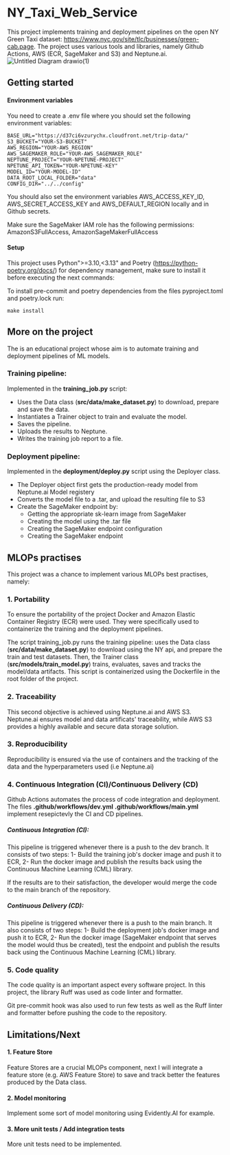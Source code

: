 # NY_Taxi_Web_Service

This project implements training and deployment pipelines on the open NY Green Taxi dataset: https://www.nyc.gov/site/tlc/businesses/green-cab.page. The project uses various tools and libraries, namely Github Actions, AWS (ECR, SageMaker and S3) and Neptune.ai.
![Untitled Diagram drawio(1)](https://github.com/HichamBenbriqa/NY_Taxi_Web_Service/assets/50951611/be7d8649-3287-4f31-8b0f-61d42de715f1)

## Getting started

#### Environment variables
You need to create a .env file where you should set the following environment variables:

```
BASE_URL="https://d37ci6vzurychx.cloudfront.net/trip-data/"
S3_BUCKET="YOUR-S3-BUCKET"
AWS_REGION="YOUR-AWS_REGION"
AWS_SAGEMAKER_ROLE="YOUR-AWS_SAGEMAKER_ROLE"
NEPTUNE_PROJECT="YOUR-NPETUNE-PROJECT"
NPETUNE_API_TOKEN="YOUR-NPETUNE-KEY"
MODEL_ID="YOUR-MODEL-ID"
DATA_ROOT_LOCAL_FOLDER="data"
CONFIG_DIR="../../config"
```

You should also set the environment variables AWS_ACCESS_KEY_ID, AWS_SECRET_ACCESS_KEY and AWS_DEFAULT_REGION locally and in Github secrets.

Make sure the SageMaker IAM role has the following permissions: AmazonS3FullAccess, AmazonSageMakerFullAccess

#### Setup

This project uses Python">=3.10,<3.13" and Poetry (https://python-poetry.org/docs/) for dependency management, make sure to install it before executing the next commands:

To install pre-commit and poetry dependencies from the files pyproject.toml and poetry.lock run:

```
make install
```

## More on the project

The is an educational project whose aim is to automate training and deployment pipelines of ML models.

### Training pipeline:

Implemented in the **training_job.py** script:

- Uses the Data class (**src/data/make_dataset.py**) to download, prepare and save the data.
- Instantiates a Trainer object to train and evaluate the model.
- Saves the pipeline.
- Uploads the results to Neptune.
- Writes the training job report to a file.

### Deployment pipeline:

Implemented in the **deployment/deploy.py** script using the Deployer class.

- The Deployer object first gets the production-ready model from Neptune.ai Model registery
- Converts the model file to a .tar, and upload the resulting file to S3
- Create the SageMaker endpoint by:
    - Getting the appropriate sk-learn image from SageMaker
    - Creating the model using the .tar file
    - Creating the SageMaker endpoint configuration
    - Creating the SageMaker endpoint


## MLOPs practises

This project was a chance to implement various MLOPs best practises, namely:

### 1. Portability

To ensure the portability of the project Docker and Amazon Elastic Container Registry (ECR) were used. They were specifically used to containerize the training and the deployment pipelines.

The script training_job.py runs the training pipeline: uses the Data class (**src/data/make_dataset.py**) to download using the NY api, and prepare the train and test datasets. Then, the Trainer class (**src/models/train_model.py**) trains, evaluates, saves and tracks the model/data artifacts. This script is containerized using the Dockerfile in the root folder of the project.

### 2. Traceability

This second objective is achieved using Neptune.ai and AWS S3. Neptune.ai ensures model and data artificats' traceability, while AWS S3 provides a highly available and secure data storage solution.

### 3. Reproducibility

Reproducibility is ensured via the use of containers and the tracking of the data and the hyperparameters used (i.e Neptune.ai)

### 4. Continuous Integration (CI)/Continuous Delivery (CD)

Github Actions automates the process of code integration and deployment. The files **.github/workflows/dev.yml** **.github/workflows/main.yml** implement resepictevly the CI and CD pipelines.

##### Continuous Integration (CI):
This pipeline is triggered whenever there is a push to the dev branch. It consists of two steps: 1- Build the training job's docker image and push it to ECR, 2- Run the docker image and publish the results back using the Continuous Machine Learning (CML) library.

If the results are to their satisfaction, the developer would merge the code to the main branch of the repository.

##### Continuous Delivery (CD):

This pipeline is triggered whenever there is a push to the main branch. It also consists of two steps: 1- Build the deployment job's docker image and push it to ECR, 2- Run the docker image (SageMaker endpoint that serves the model would thus be created), test the endpoint and publish the results back using the Continuous Machine Learning (CML) library.

### 5. Code quality
The code quality is an important aspect every software project. In this project, the library Ruff was used as code linter and formatter.

Git pre-commit hook was also used to run few tests as well as the Ruff linter and formatter before pushing the code to the repository.


## Limitations/Next

#### 1. Feature Store

Feature Stores are a crucial MLOPs component, next I will integrate a feature store (e.g. AWS Feature Store) to save and track better the features produced by the Data class.


#### 2. Model monitoring

Implement some sort of model monitoring using Evidently.AI for example.


#### 3.  More unit tests / Add integration tests

More unit tests need to be implemented.

